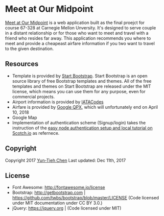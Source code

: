 # Meet at Our Midpoint


[Meet at Our Midpoint](https://meetatourmidpoint-aeokggrdlp.now.sh) is a web application built as the final proejct for course 67-328 at Carnegie Mellon Unversity. It's designed to serve couple in a distant relationship or for those who want to meet and travel with a friend who resides far away. This application recommends you where to meet and provide a cheapeast airfare information if you two want to travel to the given destination.



## Resources 

* Template is provided by [Start Bootstrap](http://startbootstrap.com/).
Start Bootstrap is an open source library of free Bootstrap templates and themes. All of the free templates and themes on Start Bootstrap are released under the MIT license, which means you can use them for any purpose, even for commercial projects.
* Airport information is provided by [IATACodes](http://iatacodes.org/)
* Airfare is provided by [Google QPX](https://developers.google.com/qpx-express/), which will unfortunately end on April 10, 2018 
* Google Map
* Implementation of authentication scheme (Signup/login) takes the instruction of the [easy node authentication setup and local tutorial on Scotch.io](https://scotch.io/tutorials/easy-node-authentication-setup-and-local#toc-database-config-configdatabasejs) as refernece.
 

## Copyright

Copyright 2017 [Yun-Tieh Chen](https://www.linkedin.com/in/yuntiehc/)
Last updated: Dec 11th, 2017

## License
- Font Awesome: http://fontawesome.io/license
- Bootstrap: http://getbootstrap.com | https://github.com/twbs/bootstrap/blob/master/LICENSE (Code licensed under MIT documentation under CC BY 3.0.)
- jQuery: https://jquery.org | (Code licensed under MIT)

